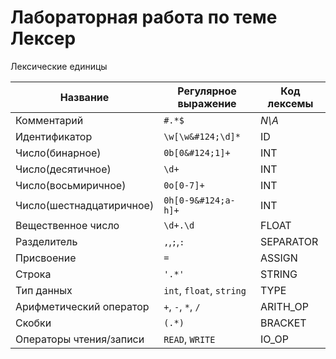 # Лабораторная работа по теме Лексер

Лексические единицы

| Название                 | Регулярное выражение     | Код лексемы |
|--------------------------|--------------------------|-------------|
| Комментарий              | `#.*$`                   | *N\A*       |
| Идентификатор            | `\w[\w&#124;\d]*`        | ID          |
| Число(бинарное)          | `0b[0&#124;1]+`          | INT         |
| Число(десятичное)        | `\d+`                    | INT         |
| Число(восьмиричное)      | `0o[0-7]+`               | INT         |
| Число(шестнадцатиричное) | `0h[0-9&#124;a-h]+`      | INT         |
| Вещественное число       | `\d+.\d`                 | FLOAT       |
| Разделитель              | `,`,`;`,`:`              | SEPARATOR   |
| Присвоение               | `=`                      | ASSIGN      |
| Строка                   | `'.*'`                   | STRING      |
| Тип данных               | `int`, `float`, `string` | TYPE        |
| Арифметический оператор  | `+`, `-`, `*`, `/`       | ARITH_OP    |
| Скобки                   | `(.*)`                   | BRACKET     |
| Операторы чтения/записи  | `READ`, `WRITE`          | IO_OP       |
